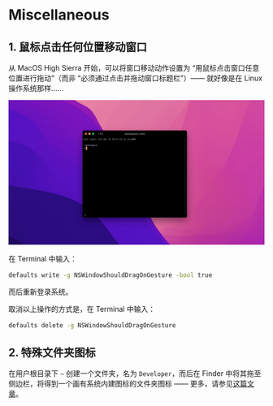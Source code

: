 # Miscellaneous

## 1. 鼠标点击任何位置移动窗口

从 MacOS High Sierra 开始，可以将窗口移动动作设置为 “用鼠标点击窗口任意位置进行拖动”（而非 “必须通过点击并拖动窗口标题栏”）—— 就好像是在 Linux 操作系统那样……

![](images/moving-windows.gif)

在 Terminal 中输入：

```bash
defaults write -g NSWindowShouldDragOnGesture -bool true
```

而后重新登录系统。

取消以上操作的方式是，在 Terminal 中输入：

```bash
defaults delete -g NSWindowShouldDragOnGesture
```

## 2. 特殊文件夹图标

在用户根目录下 `~` 创建一个文件夹，名为 `Developer`，而后在 Finder 中将其拖至侧边栏，将得到一个画有系统内建图标的文件夹图标 —— 更多，请参见[这篇文章](https://weblog.antranigv.am/posts/2023/02/hardcoded-folder-icons-in-macos/)。